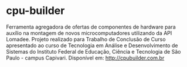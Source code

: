 # cpu-builder
Ferramenta agregadora de ofertas de componentes de hardware para auxílio na montagem de novos microcomputadores utilizando da API Lomadee. 
Projeto realizado para Trabalho de Conclusão de Curso apresentado ao curso de Tecnologia em Análise e Desenvolvimento de Sistemas do Instituto Federal de Educação, Ciência e Tecnologia de São Paulo - campus Capivari. 
Disponível em: http://cpubuilder.com.br
